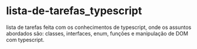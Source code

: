 # lista-de-tarefas_typescript
lista de tarefas feita com os conhecimentos de typescript, onde os assuntos abordados são: classes, interfaces, enum, funções e manipulação de DOM com typescript.
